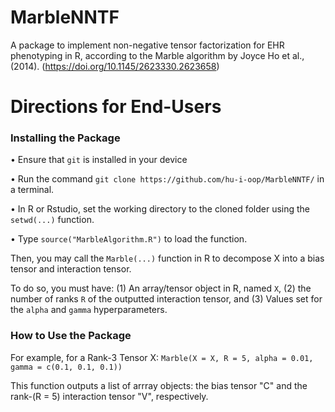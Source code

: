 # MarbleNNTF
A package to implement non-negative tensor factorization for EHR phenotyping in R, according to the Marble algorithm by Joyce Ho et al., (2014).
(https://doi.org/10.1145/2623330.2623658)


# Directions for End-Users

### Installing the Package

• Ensure that `git` is installed in your device

• Run the command `git clone https://github.com/hu-i-oop/MarbleNNTF/` in a terminal.

• In R or Rstudio, set the working directory to the cloned folder using the `setwd(...)` function.

• Type `source("MarbleAlgorithm.R")` to load the function.

Then, you may call the `Marble(...)` function in R to decompose X into a bias tensor and interaction tensor.

To do so, you must have: (1) An array/tensor object in R, named `X`, (2) the number of ranks `R` of the outputted interaction tensor, and (3) Values set for the `alpha` and `gamma` hyperparameters.

### How to Use the Package

For example, for a Rank-3 Tensor X: `Marble(X = X, R = 5, alpha = 0.01, gamma = c(0.1, 0.1, 0.1))`

This function outputs a list of arrray objects: the bias tensor "C" and the rank-(R = 5) interaction tensor "V", respectively.
